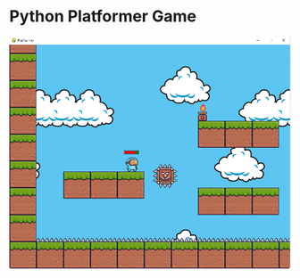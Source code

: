 # Python Platformer Game

<img src="https://github.com/ywen9901/Platformer-Game/blob/master/Platformer_screenshot.png"/>
